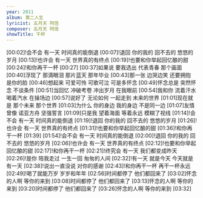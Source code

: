 ```yaml
---
year: 2011
album: 第二人生
lyricist: 五月天 阿信
composer: 五月天 阿信
showTitle: 干杯
---
```

[00:02]!会不会 有一天 时间真的能倒退
[00:07]!退回 你的我的 回不去的 悠悠的岁月
[00:13]!也许会 有一天 世界真的有终点
[00:19]!也要和你举起回忆酿的甜
[00:24]!和你再干一杯
[00:27]
[00:37]如果说 要我选出 代表青春 那个画面
[00:40]浮现了 那滴眼泪 那片蓝天 那年毕业
[00:43]那一张 边哭边笑 还要拥抱 是你的脸
[00:46]想起来 可爱可怜 可歌可泣 可是多怀念
[00:49]怀念总是 突然怀念 不谈条件
[00:51]当回忆 冲破考卷 冲出岁月 在我眼前
[00:54]我和你 流着汗水 喝着汽水 在操场边
[00:57]说好了 无论如何 一起走到 未来的世界
[01:01]现在就是 那个未来 那个世界
[01:03]为什么 你的身边 我的身边 不是同一边
[01:07]友情曾像 诺亚方舟 坚强誓言
[01:09]只是我 望着海面 等着永远 模糊了视线
[01:14]!会不会 有一天 时间真的能倒退
[01:19]!退回 你的我的 回不去的 悠悠的岁月
[01:26]!也许会 有一天 世界真的有终点
[01:31]!也要和你举起回忆酿的甜
[01:36]!和你再干一杯
[01:39]
[01:54]!会不会 有一天 时间真的能倒退
[02:00]!退回 你的我的 回不去的 悠悠的岁月
[02:06]!也许会 有一天 世界真的有终点
[02:12]!也要和你举起回忆酿的甜
[02:17]!和你再干一杯
[02:21]!终究会 有一天 我们都变成昨天
[02:26]!是你 陪我走过 一生一回 匆匆的人间
[02:32]!有一天 就是今天 今天就是有一天
[02:38]!说出一直没说 对你的感谢
[02:43]!和你再干一杯 再干一杯永远
[02:49]!喝了就能万岁 岁岁和年年
[02:56]时间都停了 他们都回来了
[03:02]怀念的人啊 等你的来到
[03:08]时间都停了 他们都回来了
[03:13]怀念的人啊 等你的来到
[03:20]时间都停了 他们都回来了
[03:26]怀念的人啊 等你的来到
[03:32]